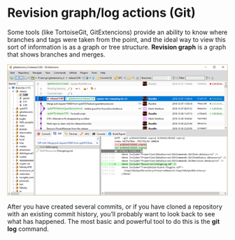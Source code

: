 # Revision graph/log actions \(Git\)

Some tools \(like TortoiseGit, GitExtencions\) provide an ability to know where branches and tags were taken from the point, and the ideal way to view this sort of information is as a graph or tree structure. **Revision graph** is a graph that shows branches and merges. 

![](../../.gitbook/assets/image%20%2852%29.png)

After you have created several commits, or if you have cloned a repository with an existing commit history, you’ll probably want to look back to see what has happened. The most basic and powerful tool to do this is the **git log** command.

